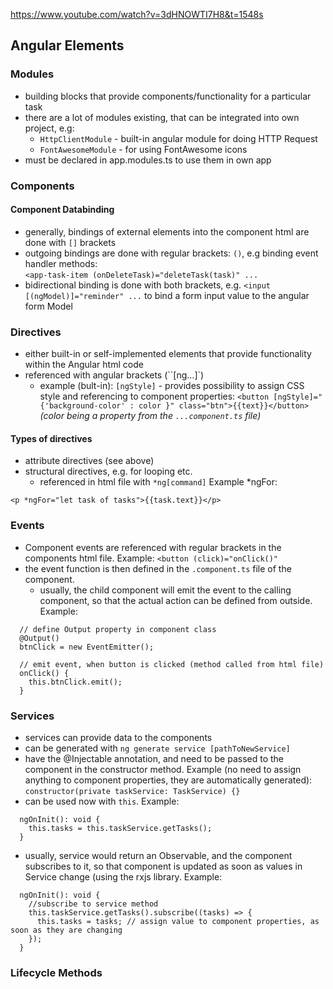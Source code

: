 https://www.youtube.com/watch?v=3dHNOWTI7H8&t=1548s

## Angular Elements

### Modules

* building blocks that provide components/functionality for a particular task
* there are a lot of modules existing, that can be integrated into own project, e.g:
  * ``HttpClientModule`` - built-in angular module for doing HTTP Request
  * ``FontAwesomeModule`` - for using FontAwesome icons
* must be declared in app.modules.ts to use them in own app

### Components

#### Component Databinding

* generally, bindings of external elements into the component html are done with ``[]`` brackets
* outgoing bindings are done with regular brackets: ``()``, e.g binding event handler
  methods:<br/>``<app-task-item (onDeleteTask)="deleteTask(task)" ...``
* bidirectional binding is done with both brackets, e.g. ``<input [(ngModel)]="reminder" ...`` to bind a form input
  value to the angular form Model

### Directives

* either built-in or self-implemented elements that provide functionality within the Angular html code
* referenced with angular brackets (``[ng...]`)
  * example (bult-in): ``[ngStyle]`` - provides possibility to assign CSS style and referencing to component
    properties: ``<button [ngStyle]="{'background-color' : color }" class="btn">{{text}}</button>`` <br/>_(color being a
    property from the ``...component.ts`` file)_

#### Types of directives

* attribute directives (see above)
* structural directives, e.g. for looping etc.
  * referenced in html file with ``*ng[command]``
    Example *ngFor:

``` :javascript
<p *ngFor="let task of tasks">{{task.text}}</p>
```

### Events

* Component events are referenced with regular brackets in the components html file.
  Example: ``<button (click)="onClick()"``
* the event function is then defined in the ``.component.ts`` file of the component.
  * usually, the child component will emit the event to the calling component, so that the actual action can be defined
    from outside. Example:

``` :javascript
  // define Output property in component class
  @Output()
  btnClick = new EventEmitter();

  // emit event, when button is clicked (method called from html file)
  onClick() {
    this.btnClick.emit();
  }
```

### Services

* services can provide data to the components
* can be generated with ``ng generate service [pathToNewService]``
* have the @Injectable annotation, and need to be passed to the component in the constructor method. Example (no need to
  assign anything to component properties, they are automatically
  generated):<br>``constructor(private taskService: TaskService) {}``
* can be used now with ```this```. Example:

``` :javascript
  ngOnInit(): void {
    this.tasks = this.taskService.getTasks();
  }
```

* usually, service would return an Observable, and the component subscribes to it, so that component is updated as soon
  as values in Service change (using the rxjs library. Example:

``` :javascript
  ngOnInit(): void {
    //subscribe to service method
    this.taskService.getTasks().subscribe((tasks) => {
      this.tasks = tasks; // assign value to component properties, as soon as they are changing
    });
  }
```

### Lifecycle Methods
